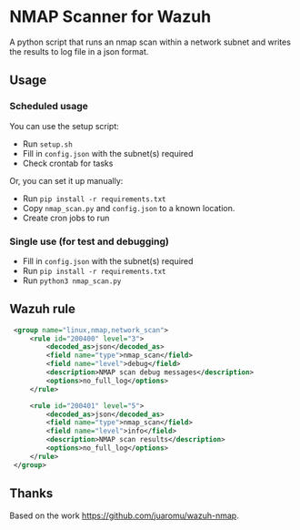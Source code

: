 # NMAP Scanner for Wazuh

A python script that runs an nmap scan within a network subnet and writes the results to log file in a json format. 

## Usage

### Scheduled usage

You can use the setup script:

- Run `setup.sh`
- Fill in `config.json` with the subnet(s) required
- Check crontab for tasks

Or, you can set it up manually:

- Run `pip install -r requirements.txt`
- Copy `nmap_scan.py` and `config.json` to a known location.
- Create cron jobs to run

### Single use (for test and debugging)

- Fill in `config.json` with the subnet(s) required
- Run `pip install -r requirements.txt`
- Run `python3 nmap_scan.py`

## Wazuh rule

```xml
 <group name="linux,nmap,network_scan">
     <rule id="200400" level="3">
         <decoded_as>json</decoded_as>
         <field name="type">nmap_scan</field>
         <field name="level">debug</field>
         <description>NMAP scan debug messages</description>
         <options>no_full_log</options>
     </rule>

     <rule id="200401" level="5">
         <decoded_as>json</decoded_as>
         <field name="type">nmap_scan</field>
         <field name="level">info</field>
         <description>NMAP scan results</description>
         <options>no_full_log</options>
     </rule>
 </group>
```

## Thanks

Based on the work <https://github.com/juaromu/wazuh-nmap>. 

